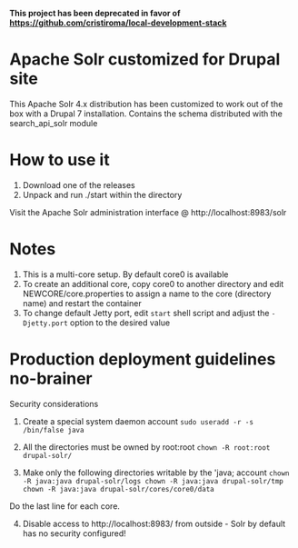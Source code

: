 **This project has been deprecated in favor of https://github.com/cristiroma/local-development-stack**

# Apache Solr customized for Drupal site

This Apache Solr 4.x distribution has been customized to work out of the box with a Drupal 7 installation. Contains the schema distributed with the search_api_solr module

# How to use it

1. Download one of the releases
2. Unpack and run ./start within the directory

Visit the Apache Solr administration interface @ http://localhost:8983/solr

# Notes

1. This is a multi-core setup. By default core0 is available
2. To create an additional core, copy core0 to another directory and edit NEWCORE/core.properties to assign a name to the core (directory name) and restart the container
3. To change default Jetty port, edit ``start`` shell script and adjust the ``-Djetty.port`` option to the desired value



# Production deployment guidelines no-brainer

Security considerations

1. Create a special system daemon account
	``sudo useradd -r -s /bin/false java``

2. All the directories must be owned by root:root
	``chown -R root:root drupal-solr/``

3. Make only the following directories writable by the 'java; account
	``
	chown -R java:java drupal-solr/logs
	chown -R java:java drupal-solr/tmp
	chown -R java:java drupal-solr/cores/core0/data
	``

Do the last line for each core.

4. Disable access to http://localhost:8983/ from outside - Solr by default has no security configured!
